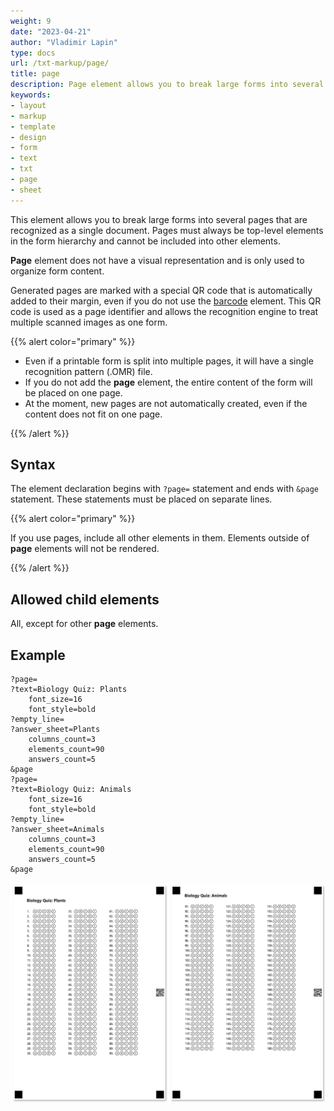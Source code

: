 ```yaml
---
weight: 9
date: "2023-04-21"
author: "Vladimir Lapin"
type: docs
url: /txt-markup/page/
title: page
description: Page element allows you to break large forms into several pages that are recognized as a single document.
keywords:
- layout
- markup
- template
- design
- form
- text
- txt
- page
- sheet
---
```


This element allows you to break large forms into several pages that are recognized as a single document. Pages must always be top-level elements in the form hierarchy and cannot be included into other elements.

**Page** element does not have a visual representation and is only used to organize form content.

Generated pages are marked with a special QR code that is automatically added to their margin, even if you do not use the [barcode](/omr/txt-markup/elements-barcode/) element. This QR code is used as a page identifier and allows the recognition engine to treat multiple scanned images as one form.

{{% alert color="primary" %}} 

- Even if a printable form is split into multiple pages, it will have a single recognition pattern (.OMR) file.
- If you do not add the **page** element, the entire content of the form will be placed on one page.
- At the moment, new pages are not automatically created, even if the content does not fit on one page.

{{% /alert %}}

## Syntax

The element declaration begins with `?page=` statement and ends with `&page` statement. These statements must be placed on separate lines.

{{% alert color="primary" %}} 

If you use pages, include all other elements in them. Elements outside of **page** elements will not be rendered.

{{% /alert %}}

## Allowed child elements

All, except for other **page** elements.

## **Example**

```
?page=
?text=Biology Quiz: Plants
	font_size=16
	font_style=bold
?empty_line=
?answer_sheet=Plants
	columns_count=3
	elements_count=90
	answers_count=5
&page
?page=
?text=Biology Quiz: Animals
	font_size=16
	font_style=bold
?empty_line=
?answer_sheet=Animals
	columns_count=3
	elements_count=90
	answers_count=5
&page
```

![Multi-page form](multi-page.png)
